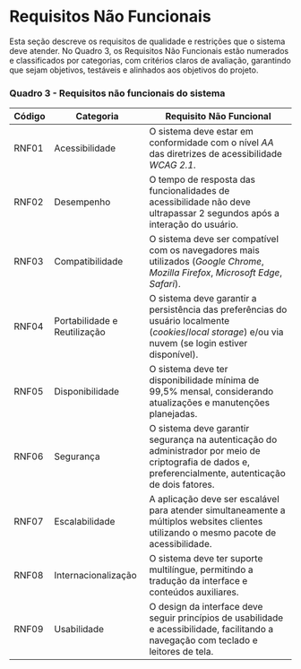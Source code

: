 # Requisitos Não Funcionais

Esta seção descreve os requisitos de qualidade e restrições que o sistema deve atender. No Quadro 3, os Requisitos Não Funcionais estão numerados e classificados por categorias, com critérios claros de avaliação, garantindo que sejam objetivos, testáveis e alinhados aos objetivos do projeto.

### Quadro 3 - Requisitos não funcionais do sistema

| **Código** | **Categoria** | **Requisito Não Funcional** |
| --- | --- | --- |
| RNF01 | Acessibilidade | O sistema deve estar em conformidade com o nível *AA* das diretrizes de acessibilidade *WCAG 2.1*. |
| RNF02 | Desempenho | O tempo de resposta das funcionalidades de acessibilidade não deve ultrapassar 2 segundos após a interação do usuário. |
| RNF03 | Compatibilidade | O sistema deve ser compatível com os navegadores mais utilizados (*Google Chrome*, *Mozilla Firefox*, *Microsoft Edge*, *Safari*). |
| RNF04 | Portabilidade e Reutilização | O sistema deve garantir a persistência das preferências do usuário localmente (*cookies*/*local storage*) e/ou via nuvem (se login estiver disponível). |
| RNF05 | Disponibilidade | O sistema deve ter disponibilidade mínima de 99,5% mensal, considerando atualizações e manutenções planejadas. |
| RNF06 | Segurança | O sistema deve garantir segurança na autenticação do administrador por meio de criptografia de dados e, preferencialmente, autenticação de dois fatores. |
| RNF07 | Escalabilidade | A aplicação deve ser escalável para atender simultaneamente a múltiplos websites clientes utilizando o mesmo pacote de acessibilidade. |
| RNF08 | Internacionalização | O sistema deve ter suporte multilíngue, permitindo a tradução da interface e conteúdos auxiliares. |
| RNF09 | Usabilidade | O design da interface deve seguir princípios de usabilidade e acessibilidade, facilitando a navegação com teclado e leitores de tela. |